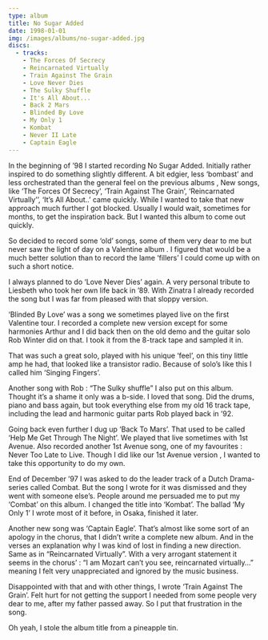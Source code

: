 ```yaml
---
type: album
title: No Sugar Added
date: 1998-01-01
img: /images/albums/no-sugar-added.jpg
discs:
  - tracks:
    - The Forces Of Secrecy
    - Reincarnated Virtually
    - Train Against The Grain
    - Love Never Dies
    - The Sulky Shuffle
    - It's All About...
    - Back 2 Mars
    - Blinded By Love
    - My Only 1
    - Kombat
    - Never II Late
    - Captain Eagle
---
```


In the beginning of ’98 I started recording No Sugar Added. Initially rather inspired to do something slightly different. A bit edgier, less ‘bombast’ and less orchestrated than the general feel on the previous albums , New songs, like ‘The Forces Of Secrecy’, ‘Train Against The Grain’, ‘Reincarnated Virtually’’, ‘It’s All About..’ came quickly. While I wanted to take that new approach much further I got blocked. Usually I would wait, sometimes for months, to get the inspiration back. But I wanted this album to come out quickly.

So decided to record some ‘old’ songs, some of them very dear to me but never saw the light of day on a Valentine album . I figured that would be a much better solution than to record the lame ‘fillers’ I could come up with on such a short notice.

I always planned to do ‘Love Never Dies’ again. A very personal tribute to Liesbeth who took her own life back in ’89. With Zinatra I already recorded the song but I was far from pleased with that sloppy version.

‘Blinded By Love’ was a song we sometimes played live on the first Valentine tour. I recorded a complete new version except for some harmonies Arthur and I did back then on the old demo and the guitar solo Rob Winter did on that. I took it from the 8-track tape and sampled it in.

That was such a great solo, played with his unique ‘feel’, on this tiny little amp he had, that looked like a transistor radio. Because of solo’s like this I called him ‘Singing Fingers’.

Another song with Rob : “The Sulky shuffle” I also put on this album. Thought it’s a shame it only was a b-side. I loved that song. Did the drums, piano and bass again, but took everything else from my old 16 track tape, including the lead and harmonic guitar parts Rob played back in ’92.

Going back even further I dug up ‘Back To Mars’. That used to be called ‘Help Me Get Through The Night’. We played that live sometimes with 1st Avenue. Also recorded another 1st Avenue song, one of my favourites : Never Too Late to Live. Though I did like our 1st Avenue version , I wanted to take this opportunity to do my own.

End of December ’97 I was asked to do the leader track of a Dutch Drama-series called Combat. But the song I wrote for it was dismissed and they went with someone else’s. People around me persuaded me to put my ‘Combat’ on this album. I changed the title into ‘Kombat’. The ballad ‘My Only 1’ I wrote most of it before, in Osaka, finished it later.

Another new song was ‘Captain Eagle’. That’s almost like some sort of an apology in the chorus, that I didn’t write a complete new album. And in the verses an explanation why I was kind of lost in finding a new direction. Same as in “Reincarnated Virtually”. With a very arrogant statement it seems in the chorus’ : “I am Mozart can’t you see, reincarnated virtually…” meaning I felt very unappreciated and ignored by the music business.

Disappointed with that and with other things, I wrote ‘Train Against The Grain’. Felt hurt for not getting the support I needed from some people very dear to me, after my father passed away. So I put that frustration in the song.

Oh yeah, I stole the album title from a pineapple tin.
